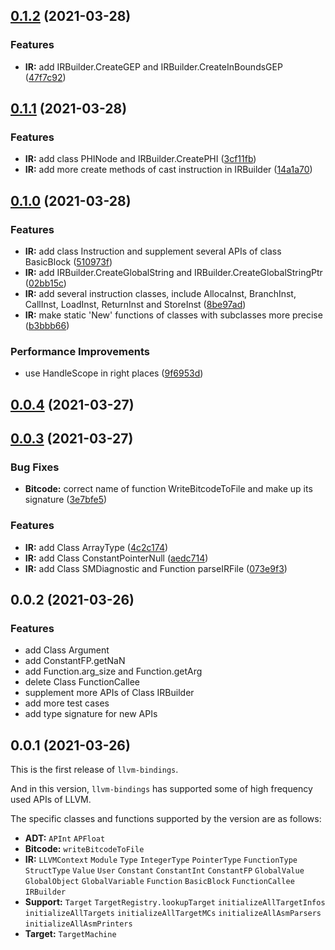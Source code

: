 ## [0.1.2](https://github.com/ApsarasX/llvm-bindings/compare/v0.1.1...v0.1.2) (2021-03-28)


### Features

* **IR:** add IRBuilder.CreateGEP and IRBuilder.CreateInBoundsGEP ([47f7c92](https://github.com/ApsarasX/llvm-bindings/commit/47f7c9222fabc3ce5bca9296f2acfb313bef42ff))



## [0.1.1](https://github.com/ApsarasX/llvm-bindings/compare/v0.1.0...v0.1.1) (2021-03-28)


### Features

* **IR:** add class PHINode and IRBuilder.CreatePHI ([3cf11fb](https://github.com/ApsarasX/llvm-bindings/commit/3cf11fb766e087bf4ec60aa35c908e847f04340e))
* **IR:** add more create methods of cast instruction in IRBuilder ([14a1a70](https://github.com/ApsarasX/llvm-bindings/commit/14a1a70e8800137c81e4706be5195d36d0e1760d))



## [0.1.0](https://github.com/ApsarasX/llvm-bindings/compare/v0.0.4...v0.1.0) (2021-03-28)


### Features

* **IR:** add class Instruction and supplement several APIs of class BasicBlock ([510973f](https://github.com/ApsarasX/llvm-bindings/commit/510973f2fe56b1960b3a8aa4d94d4db1c99f544e))
* **IR:** add IRBuilder.CreateGlobalString and IRBuilder.CreateGlobalStringPtr ([02bb15c](https://github.com/ApsarasX/llvm-bindings/commit/02bb15ce113bcc30372e3e10c3fedc35dde4bc17))
* **IR:** add several instruction classes, include AllocaInst, BranchInst, CallInst, LoadInst, ReturnInst and StoreInst ([8be97ad](https://github.com/ApsarasX/llvm-bindings/commit/8be97ad42a3c6267a31a19d719cb1d9107c9bc73))
* **IR:** make static 'New' functions of classes with subclasses more precise ([b3bbb66](https://github.com/ApsarasX/llvm-bindings/commit/b3bbb664b6835a9d9becf24bb06dd1ef5e710ddc))


### Performance Improvements

* use HandleScope in right places ([9f6953d](https://github.com/ApsarasX/llvm-bindings/commit/9f6953d83eb387a496335fec7b034c6230e807bb))



## [0.0.4](https://github.com/ApsarasX/llvm-bindings/compare/v0.0.3...v0.0.4) (2021-03-27)



## [0.0.3](https://github.com/ApsarasX/llvm-bindings/compare/v0.0.2...v0.0.3) (2021-03-27)


### Bug Fixes

* **Bitcode:** correct name of function WriteBitcodeToFile and make up its signature ([3e7bfe5](https://github.com/ApsarasX/llvm-bindings/commit/3e7bfe5a261208515690ee0b80fc551a1e1650e5))


### Features

* **IR:** add Class ArrayType ([4c2c174](https://github.com/ApsarasX/llvm-bindings/commit/4c2c17480e09553d9a83f6c24f44c099d555a9af))
* **IR:** add Class ConstantPointerNull ([aedc714](https://github.com/ApsarasX/llvm-bindings/commit/aedc714c95db99659aebc523782d350f282e5dc2))
* **IR:** add Class SMDiagnostic and Function parseIRFile ([073e9f3](https://github.com/ApsarasX/llvm-bindings/commit/073e9f35bc8cb72b69eee23649d91ff09afcf940))



## 0.0.2 (2021-03-26)

### Features

- add Class Argument
- add ConstantFP.getNaN
- add Function.arg_size and Function.getArg
- delete Class FunctionCallee
- supplement more APIs of Class IRBuilder
- add more test cases
- add type signature for new APIs


## 0.0.1 (2021-03-26)

This is the first release of `llvm-bindings`.

And in this version, `llvm-bindings` has supported some of high frequency used APIs of LLVM.

The specific classes and functions supported by the version are as follows:

- **ADT:** `APInt` `APFloat`
- **Bitcode:** `writeBitcodeToFile`
- **IR:** `LLVMContext` `Module` `Type` `IntegerType` `PointerType` `FunctionType` `StructType` `Value` `User` `Constant` `ConstantInt` `ConstantFP` `GlobalValue` `GlobalObject` `GlobalVariable` `Function` `BasicBlock` `FunctionCallee` `IRBuilder`
- **Support:** `Target` `TargetRegistry.lookupTarget` `initializeAllTargetInfos` `initializeAllTargets` `initializeAllTargetMCs` `initializeAllAsmParsers` `initializeAllAsmPrinters`
- **Target:** `TargetMachine`